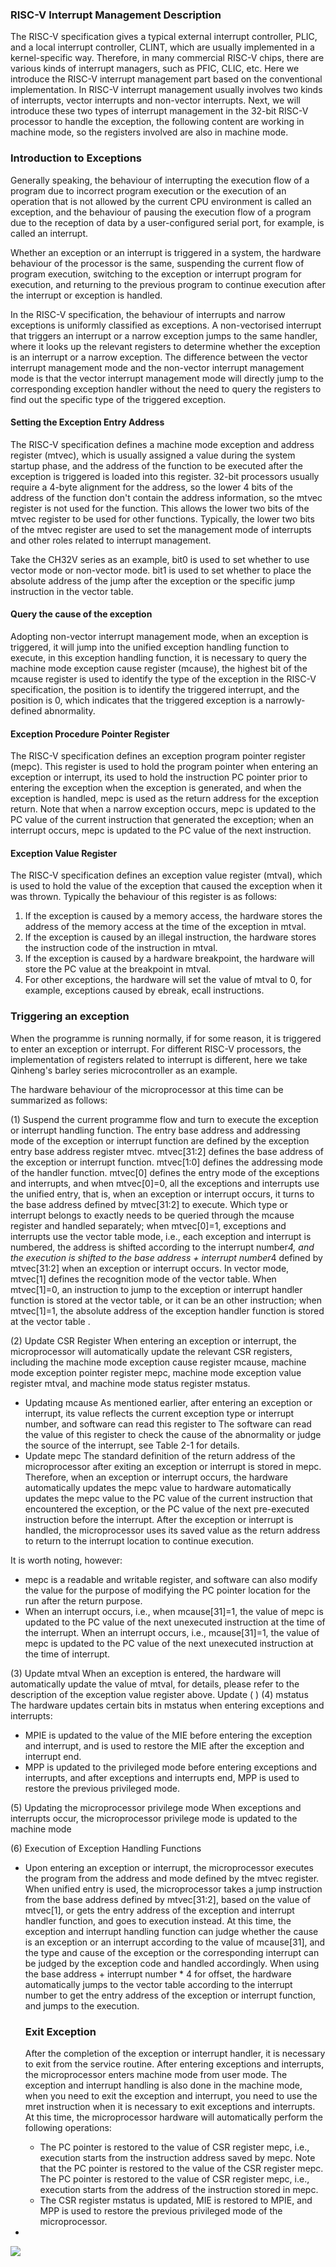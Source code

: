 ### RISC-V Interrupt Management Description

The RISC-V specification gives a typical external interrupt controller, PLIC, and a local interrupt controller, CLINT, which are usually implemented in a kernel-specific way. Therefore, in many commercial RISC-V chips, there are various kinds of interrupt managers, such as PFIC, CLIC, etc. Here we introduce the RISC-V interrupt management part based on the conventional implementation. In RISC-V interrupt management usually involves two kinds of interrupts, vector interrupts and non-vector interrupts. Next, we will introduce these two types of interrupt management in the 32-bit RISC-V processor to handle the exception, the following content are working in machine mode, so the registers involved are also in machine mode.

### Introduction to Exceptions

Generally speaking, the behaviour of interrupting the execution flow of a program due to incorrect program execution or the execution of an operation that is not allowed by the current CPU environment is called an exception, and the behaviour of pausing the execution flow of a program due to the reception of data by a user-configured serial port, for example, is called an interrupt.

Whether an exception or an interrupt is triggered in a system, the hardware behaviour of the processor is the same, suspending the current flow of program execution, switching to the exception or interrupt program for execution, and returning to the previous program to continue execution after the interrupt or exception is handled.

In the RISC-V specification, the behaviour of interrupts and narrow exceptions is uniformly classified as exceptions. A non-vectorised interrupt that triggers an interrupt or a narrow exception jumps to the same handler, where it looks up the relevant registers to determine whether the exception is an interrupt or a narrow exception. The difference between the vector interrupt management mode and the non-vector interrupt management mode is that the vector interrupt management mode will directly jump to the corresponding exception handler without the need to query the registers to find out the specific type of the triggered exception.

#### Setting the Exception Entry Address

The RISC-V specification defines a machine mode exception and address register (mtvec), which is usually assigned a value during the system startup phase, and the address of the function to be executed after the exception is triggered is loaded into this register. 32-bit processors usually require a 4-byte alignment for the address, so the lower 4 bits of the address of the function don't contain the address information, so the mtvec register is not used for the function. This allows the lower two bits of the mtvec register to be used for other functions. Typically, the lower two bits of the mtvec register are used to set the management mode of interrupts and other roles related to interrupt management.

Take the CH32V series as an example, bit0 is used to set whether to use vector mode or non-vector mode. bit1 is used to set whether to place the absolute address of the jump after the exception or the specific jump instruction in the vector table.

#### Query the cause of the exception

Adopting non-vector interrupt management mode, when an exception is triggered, it will jump into the unified exception handling function to execute, in this exception handling function, it is necessary to query the machine mode exception cause register (mcause), the highest bit of the mcause register is used to identify the type of the exception in the RISC-V specification, the position is to identify the triggered interrupt, and the position is 0, which indicates that the triggered exception is a narrowly-defined abnormality.

#### Exception Procedure Pointer Register

The RISC-V specification defines an exception program pointer register (mepc). This register is used to hold the program pointer when entering an exception or interrupt, its used to hold the instruction PC pointer prior to entering the exception when the exception is generated, and when the exception is handled, mepc is used as the return address for the exception return. Note that when a narrow exception occurs, mepc is updated to the PC value of the current instruction that generated the exception; when an interrupt occurs, mepc is updated to the PC value of the next instruction.

#### Exception Value Register

The RISC-V specification defines an exception value register (mtval), which is used to hold the value of the exception that caused the exception when it was thrown. Typically the behaviour of this register is as follows:
1. If the exception is caused by a memory access, the hardware stores the address of the memory access at the time of the exception in mtval.
2. If the exception is caused by an illegal instruction, the hardware stores the instruction code of the instruction in mtval.
3. If the exception is caused by a hardware breakpoint, the hardware will store the PC value at the breakpoint in mtval.
4. For other exceptions, the hardware will set the value of mtval to 0, for example, exceptions caused by ebreak, ecall instructions.  

### Triggering an exception

When the programme is running normally, if for some reason, it is triggered to enter an exception or interrupt. For different RISC-V processors, the implementation of registers related to interrupt is different, here we take Qinheng's barley series microcontroller as an example.

The hardware behaviour of the microprocessor at this time can be summarized as follows:  

(1) Suspend the current programme flow and turn to execute the exception or interrupt handling function. The entry base address and addressing mode of the exception or interrupt function are defined by the exception entry base address register mtvec. mtvec[31:2] defines the base address of the exception or interrupt function. mtvec[1:0] defines the addressing mode of the handler function. mtvec[0] defines the entry mode of the exceptions and interrupts, and when mtvec[0]=0, all the exceptions and interrupts use the unified entry, that is, when an exception or interrupt occurs, it turns to the base address defined by mtvec[31:2] to execute. Which type or interrupt belongs to exactly needs to be queried through the mcause register and handled separately; when mtvec[0]=1, exceptions and interrupts use the vector table mode, i.e., each exception and interrupt is numbered, the address is shifted according to the interrupt number*4, and the execution is shifted to the base address + interrupt number*4 defined by mtvec[31:2] when an exception or interrupt occurs. In vector mode, mtvec[1] defines the recognition mode of the vector table. When mtvec[1]=0, an instruction to jump to the exception or interrupt handler function is stored at the vector table, or it can be an other instruction; when mtvec[1]=1, the absolute address of the exception handler function is stored at the vector table .

(2) Update CSR Register
When entering an exception or interrupt, the microprocessor will automatically update the relevant CSR registers, including the machine mode exception cause register
mcause, machine mode exception pointer register mepc, machine mode exception value register mtval, and machine mode status register mstatus.

- Updating mcause
  As mentioned earlier, after entering an exception or interrupt, its value reflects the current exception type or interrupt number, and software can read this register to
  The software can read the value of this register to check the cause of the abnormality or judge the source of the interrupt, see Table 2-1 for details.
- Update mepc
  The standard definition of the return address of the microprocessor after exiting an exception or interrupt is stored in mepc. Therefore, when an exception or interrupt occurs, the hardware automatically updates the mepc value to
  hardware automatically updates the mepc value to the PC value of the current instruction that encountered the exception, or the PC value of the next pre-executed instruction before the interrupt. After the exception or interrupt is handled, the microprocessor uses its saved value as the return address to return to the interrupt location to continue execution.

It is worth noting, however:

- mepc is a readable and writable register, and software can also modify the value for the purpose of modifying the PC pointer location for the run after the return
  purpose.
- When an interrupt occurs, i.e., when mcause[31]=1, the value of mepc is updated to the PC value of the next unexecuted instruction at the time of the interrupt.
  When an interrupt occurs, i.e., mcause[31]=1, the value of mepc is updated to the PC value of the next unexecuted instruction at the time of interrupt. 

(3) Update mtval
When an exception is entered, the hardware will automatically update the value of mtval, for details, please refer to the description of the exception value register above. Update ( ) (4) mstatus
The hardware updates certain bits in mstatus when entering exceptions and interrupts:

- MPIE is updated to the value of the MIE before entering the exception and interrupt, and is used to restore the MIE after the exception and interrupt end.
- MPP is updated to the privileged mode before entering exceptions and interrupts, and after exceptions and interrupts end, MPP is used to restore the previous privileged mode.

(5) Updating the microprocessor privilege mode
When exceptions and interrupts occur, the microprocessor privilege mode is updated to the machine mode   

(6) Execution of Exception Handling Functions

- Upon entering an exception or interrupt, the microprocessor executes the program from the address and mode defined by the mtvec register. When unified entry is used, the microprocessor takes a jump instruction from the base address defined by mtvec[31:2], based on the value of mtvec[1], or gets the entry address of the exception and interrupt handler function, and goes to execution instead. At this time, the exception and interrupt handling function can judge whether the cause is an exception or an interrupt according to the value of mcause[31], and the type and cause of the exception or the corresponding interrupt can be judged by the exception code and handled accordingly. When using the base address + interrupt number * 4 for offset, the hardware automatically jumps to the vector table according to the interrupt number to get the entry address of the exception or interrupt function, and jumps to the execution.  

  ### Exit Exception

  After the completion of the exception or interrupt handler, it is necessary to exit from the service routine. After entering exceptions and interrupts, the microprocessor enters machine mode from user mode.
  The exception and interrupt handling is also done in the machine mode, when you need to exit the exception and interrupt, you need to use the mret
  instruction when it is necessary to exit exceptions and interrupts. At this time, the microprocessor hardware will automatically perform the following operations:

  - The PC pointer is restored to the value of CSR register mepc, i.e., execution starts from the instruction address saved by mepc. Note that the PC pointer is restored to the value of the CSR register mepc.
    The PC pointer is restored to the value of CSR register mepc, i.e., execution starts from the address of the instruction stored in mepc.
  - The CSR register mstatus is updated, MIE is restored to MPIE, and MPP is used to restore the previous privileged mode of the microprocessor.  

-   

![](figures/back_trap.png)

